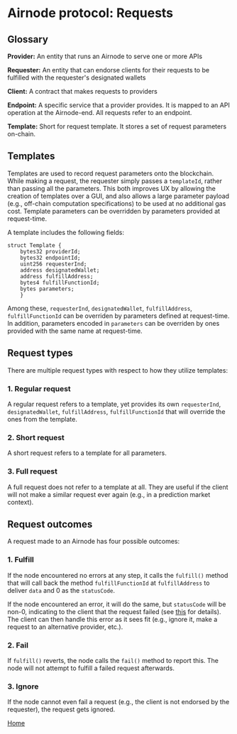 # Airnode protocol: Requests

## Glossary

**Provider:** An entity that runs an Airnode to serve one or more APIs

**Requester:** An entity that can endorse clients for their requests to be fulfilled with the requester's designated wallets

**Client:** A contract that makes requests to providers

**Endpoint:** A specific service that a provider provides.
It is mapped to an API operation at the Airnode-end.
All requests refer to an endpoint.

**Template:** Short for request template.
It stores a set of request parameters on-chain.

## Templates

Templates are used to record request parameters onto the blockchain.
While making a request, the requester simply passes a `templateId`, rather than passing all the parameters.
This both improves UX by allowing the creation of templates over a GUI, and also allows a large parameter payload (e.g., off-chain computation specifications) to be used at no additional gas cost.
Template parameters can be overridden by parameters provided at request-time.

A template includes the following fields:

```solidity
struct Template {
    bytes32 providerId;
    bytes32 endpointId;
    uint256 requesterInd;
    address designatedWallet;
    address fulfillAddress;
    bytes4 fulfillFunctionId;
    bytes parameters;
    }
```

Among these, `requesterInd`, `designatedWallet`, `fulfillAddress`, `fulfillFunctionId` can be overriden by parameters defined at request-time.
In addition, parameters encoded in `parameters` can be overriden by ones provided with the same name at request-time.

## Request types

There are multiple request types with respect to how they utilize templates:

### 1. Regular request

A regular request refers to a template, yet provides its own `requesterInd`, `designatedWallet`, `fulfillAddress`, `fulfillFunctionId` that will override the ones from the template.

### 2. Short request

A short request refers to a template for all parameters.

### 3. Full request

A full request does not refer to a template at all.
They are useful if the client will not make a similar request ever again (e.g., in a prediction market context).

## Request outcomes

A request made to an Airnode has four possible outcomes:

### 1. Fulfill

If the node encountered no errors at any step, it calls the `fulfill()` method that will call back the method `fulfillFunctionId` at `fulfillAddress` to deliver `data` and 0 as the `statusCode`.

If the node encountered an error, it will do the same, but `statusCode` will be non-0, indicating to the client that the request failed (see [this](https://github.com/api3dao/airnode/tree/master/packages/node#behaviour) for details).
The client can then handle this error as it sees fit (e.g., ignore it, make a request to an alternative provider, etc.).

### 2. Fail

If `fulfill()` reverts, the node calls the `fail()` method to report this.
The node will not attempt to fulfill a failed request afterwards.

### 3. Ignore

If the node cannot even fail a request (e.g., the client is not endorsed by the requester), the request gets ignored.

[Home](/README.md#contents)

